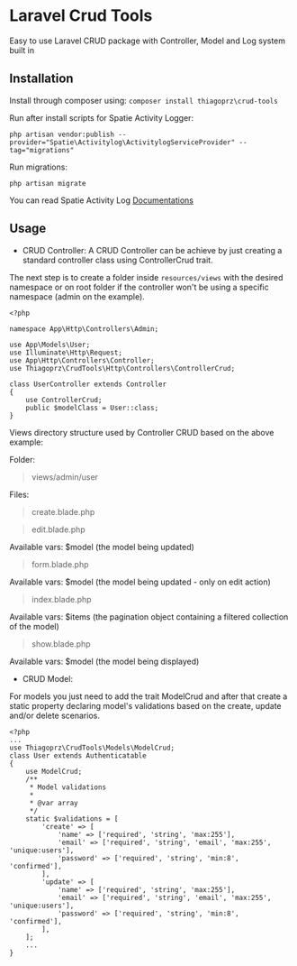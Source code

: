 # Laravel Crud Tools
Easy to use Laravel CRUD package with Controller, Model and Log system built in


## Installation
Install through composer using: ``composer install thiagoprz\crud-tools``

Run after install scripts for Spatie Activity Logger:

``php artisan vendor:publish --provider="Spatie\Activitylog\ActivitylogServiceProvider" --tag="migrations"``

Run migrations:

``php artisan migrate``

You can read Spatie Activity Log [Documentations](https://github.com/spatie/laravel-activitylog)


## Usage

- CRUD Controller:
A CRUD Controller can be achieve by just creating a standard controller class using ControllerCrud trait.

The next step is to create a folder inside ``resources/views`` with the desired namespace or on root folder if the controller won't be using a specific namespace (admin on the example).
```
<?php

namespace App\Http\Controllers\Admin;

use App\Models\User;
use Illuminate\Http\Request;
use App\Http\Controllers\Controller;
use Thiagoprz\CrudTools\Http\Controllers\ControllerCrud;

class UserController extends Controller
{
    use ControllerCrud;
    public $modelClass = User::class;
}
```

Views directory structure used by Controller CRUD based on the above example:

Folder: 
> views/admin/user

Files:
> create.blade.php

> edit.blade.php 

Available vars: $model (the model being updated) 

> form.blade.php

Available vars: $model (the model being updated - only on edit action)

> index.blade.php

Available vars: $items (the pagination object containing a filtered collection of the model)

> show.blade.php

Available vars: $model (the model being displayed)

- CRUD Model:

For models you just need to add the trait ModelCrud and after that create a static property declaring model's validations based on the create, update and/or delete scenarios.
```
<?php
...
use Thiagoprz\CrudTools\Models\ModelCrud;
class User extends Authenticatable
{
    use ModelCrud;
    /**
     * Model validations
     *
     * @var array
     */
    static $validations = [
        'create' => [
            'name' => ['required', 'string', 'max:255'],
            'email' => ['required', 'string', 'email', 'max:255', 'unique:users'],
            'password' => ['required', 'string', 'min:8', 'confirmed'],
        ],
        'update' => [
            'name' => ['required', 'string', 'max:255'],
            'email' => ['required', 'string', 'email', 'max:255', 'unique:users'],
            'password' => ['required', 'string', 'min:8', 'confirmed'],
        ],
    ];
    ...
}
```